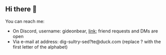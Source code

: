## Hi there 👋

You can reach me:
* On Discord, username: gideonbear, [link](https://discord.com/users/552138988765315073); friend requests and DMs are open
* Via e-mail at address: dig-sultry-sed?te@duck<span>.com</span> (replace ? with the first letter of the alphabet)

<!--
**GideonBear/GideonBear** is a ✨ _special_ ✨ repository because its `README.md` (this file) appears on your GitHub profile.

Here are some ideas to get you started:

- 🔭 I’m currently working on ...
- 🌱 I’m currently learning ...
- 👯 I’m looking to collaborate on ...
- 🤔 I’m looking for help with ...
- 💬 Ask me about ...
- 📫 How to reach me: ...
- 😄 Pronouns: ...
- ⚡ Fun fact: ...
-->
